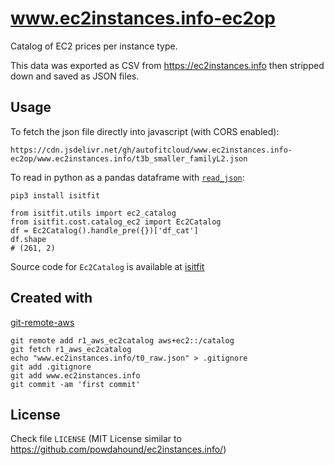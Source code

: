 # www.ec2instances.info-ec2op

Catalog of EC2 prices per instance type.

This data was exported as CSV from https://ec2instances.info then stripped down and saved as JSON files.



## Usage

To fetch the json file directly into javascript (with CORS enabled):

```
https://cdn.jsdelivr.net/gh/autofitcloud/www.ec2instances.info-ec2op/www.ec2instances.info/t3b_smaller_familyL2.json
```

To read in python as a pandas dataframe with [`read_json`](https://pandas.pydata.org/pandas-docs/stable/reference/api/pandas.read_json.html):

```
pip3 install isitfit

from isitfit.utils import ec2_catalog
from isitfit.cost.catalog_ec2 import Ec2Catalog
df = Ec2Catalog().handle_pre({})['df_cat']
df.shape
# (261, 2)
```

Source code for `Ec2Catalog` is available at [isitfit](https://github.com/autofitcloud/isitfit/)


## Created with

[git-remote-aws](https://git-remote-aws.autofitcloud.com)

```
git remote add r1_aws_ec2catalog aws+ec2::/catalog
git fetch r1_aws_ec2catalog
echo "www.ec2instances.info/t0_raw.json" > .gitignore
git add .gitignore
git add www.ec2instances.info
git commit -am 'first commit'
```


## License

Check file `LICENSE` (MIT License similar to https://github.com/powdahound/ec2instances.info/)
